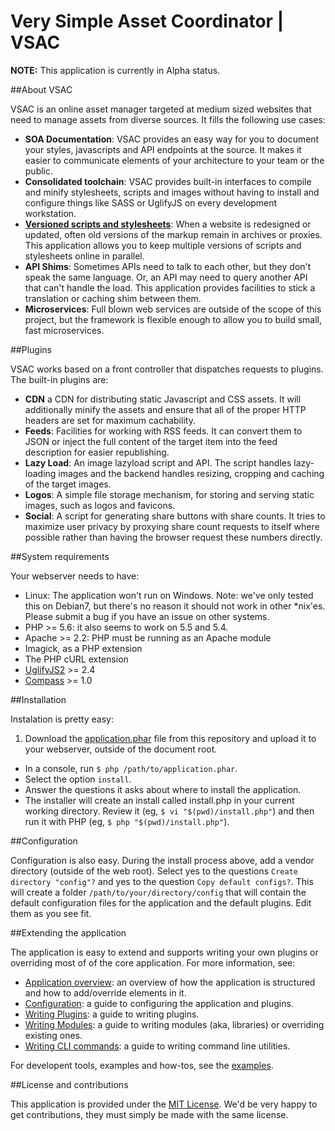 # Very Simple Asset Coordinator | VSAC

**NOTE:** This application is currently in Alpha status.

##About VSAC

VSAC is an online asset manager targeted at medium sized websites that need to manage assets from diverse sources.  It fills the following use cases:

  * **SOA Documentation**: VSAC provides an easy way for you to document your styles, javascripts and API endpoints at the source.  It makes it easier to communicate elements of your architecture to your team or the public.
  * **Consolidated toolchain**: VSAC provides built-in interfaces to compile and minify stylesheets, scripts and images without having to install and configure things like SASS or UglifyJS on every development workstation.
  * **[Versioned scripts and stylesheets][1]**: When a website is redesigned or updated, often old versions of the markup remain in archives or proxies. This application allows you to keep multiple versions of scripts and stylesheets online in parallel.
  * **API Shims**: Sometimes APIs need to talk to each other, but they don't speak the same language. Or, an API may need to query another API that can't handle the load.  This application provides facilities to stick a translation or caching shim between them.
  * **Microservices**: Full blown web services are outside of the scope of this project, but the framework is flexible enough to allow you to build small, fast microservices.

##Plugins

VSAC works based on a front controller that dispatches requests to plugins. The built-in plugins are:

  * **CDN** a CDN for distributing static Javascript and CSS assets. It will additionally minify the assets and ensure that all of the proper HTTP headers are set for maximum cachability.
  * **Feeds**: Facilities for working with RSS feeds. It can convert them to JSON or inject the full content of the target item into the feed description for easier republishing.
  * **Lazy Load**: An image lazyload script and API. The script handles lazy-loading images and the backend handles resizing, cropping and caching of the target images.
  * **Logos**: A simple file storage mechanism, for storing and serving static images, such as logos and favicons.
  * **Social**: A script for generating share buttons with share counts. It tries to maximize user privacy by proxying share count requests to itself where possible rather than having the browser request these numbers directly.

##System requirements

Your webserver needs to have:

  * Linux: The application won't run on Windows. Note: we've only tested this on Debian7, but there's no reason it should not work in other *nix'es.  Please submit a bug if you have an issue on other systems.
  * PHP >= 5.6: it also seems to work on 5.5 and 5.4.
  * Apache >= 2.2: PHP must be running as an Apache module
  * Imagick, as a PHP extension
  * The PHP cURL extension
  * [UglifyJS2][2] >= 2.4
  * [Compass][3] >= 1.0



##Installation

Instalation is pretty easy:

  1. Download the [application.phar][4] file from this repository and upload it to your webserver, outside of the document root.
  * In a console, run `$ php /path/to/application.phar`.
  * Select the option `install`.
  * Answer the questions it asks about where to install the application.
  * The installer will create an install called install.php in your current working directory. Review it (eg, `$ vi "$(pwd)/install.php"`) and then run it with PHP (eg, `$ php "$(pwd)/install.php"`).

##Configuration

Configuration is also easy. During the install process above, add a vendor directory (outside of the web root).  Select yes to the questions `Create directory "config"?` and yes to the question `Copy default configs?`. This will create a folder `/path/to/your/directory/config` that will contain the default configuration files for the application and the default plugins. Edit them as you see fit.


##Extending the application

The application is easy to extend and supports writing your own plugins or overriding most of of the core application. For more information, see:

  * [Application overview][5]: an overview of how the application is structured and how to add/override elements in it.
  * [Configuration][6]: a guide to configuring the application and plugins.
  * [Writing Plugins][7]: a guide to writing plugins.
  * [Writing Modules][8]: a guide to writing modules (aka, libraries) or overriding existing ones.
  * [Writing CLI commands][9]: a guide to writing command line utilities.

For developent tools, examples and how-tos, see the [examples][10].

##License and contributions

This application is provided under the [MIT License][11]. We'd be very happy to get contributions, they must simply be made with the same license.

[1]: ./application/versioning.md
[2]: https://github.com/mishoo/UglifyJS2
[3]: http://compass-style.org/
[4]: ./application.phar
[5]: ./application/docs/overview.md
[6]: ./application/docs/configuration.md
[7]: ./application/docs/plugins.md
[8]: ./application/docs/modules.md
[9]: ./application/docs/cli.md
[10]: https://github.com/EurActiv/VSAC-Examples
[11]: https://opensource.org/licenses/MIT
